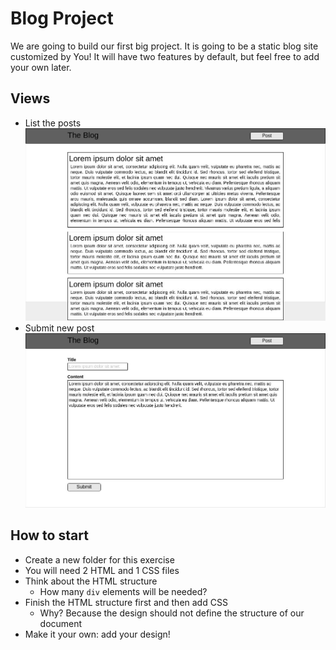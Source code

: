 # Blog Project

We are going to build our first big project. It is going to be a static blog
site customized by You! It will have two features by default, but feel free to
add your own later.

## Views

- List the posts
  ![](assets/blog-list-view.png)
- Submit new post
  ![](assets/blog-post-view.png)

## How to start

- Create a new folder for this exercise
- You will need 2 HTML and 1 CSS files
- Think about the HTML structure
  - How many `div` elements will be needed?
- Finish the HTML structure first and then add CSS
  - Why?
    Because the design should not define the structure of our document
- Make it your own: add your design!
